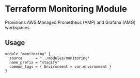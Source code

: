 # Terraform Monitoring Module

Provisions AWS Managed Prometheus (AMP) and Grafana (AMG) workspaces.

## Usage

```hcl
module "monitoring" {
  source      = "../modules/monitoring"
  name_prefix = "stagify"
  common_tags = { Environment = var.environment }
}
